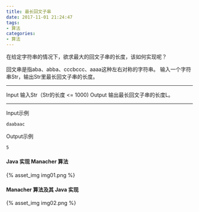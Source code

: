 ```yaml
---
title: 最长回文子串
date: 2017-11-01 21:24:47
tags: 
- 算法
categories: 
- 算法
---
```

在给定字符串的情况下，欲求最大的回文子串的长度，该如何实现呢？

回文串是指aba、abba、cccbccc、aaaa这种左右对称的字符串。
输入一个字符串Str，输出Str里最长回文子串的长度。

<!-- more -->

*********

Input
输入Str（Str的长度 <= 1000)
Output
输出最长回文子串的长度L。

*********
Input示例
``` bash
daabaac
```

Output示例
``` bash
5
```

#### Java 实现 Manacher 算法

{% asset_img img01.png %}

#### Manacher 算法及其 Java 实现

{% asset_img img02.png %}
